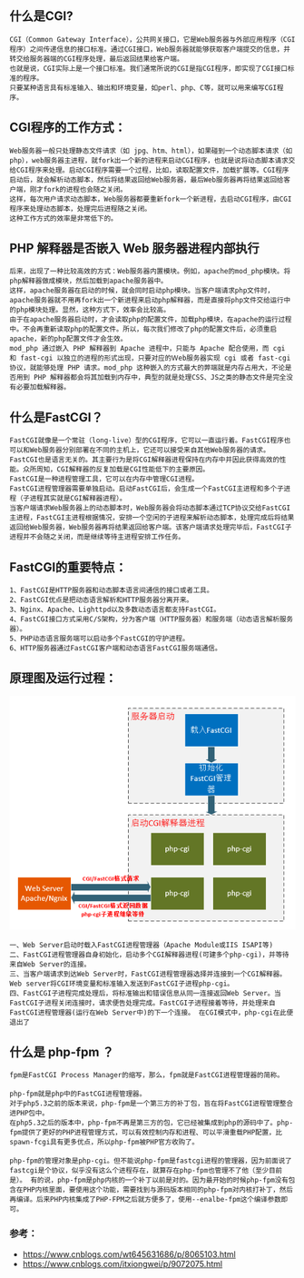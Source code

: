 ## 什么是CGI?

    CGI（Common Gateway Interface），公共网关接口，它是Web服务器与外部应用程序（CGI程序）之间传递信息的接口标准。通过CGI接口，Web服务器就能够获取客户端提交的信息，并转交给服务器端的CGI程序处理，最后返回结果给客户端。
    也就是说，CGI实际上是一个接口标准。我们通常所说的CGI是指CGI程序，即实现了CGI接口标准的程序。
    只要某种语言具有标准输入、输出和环境变量，如perl、php、C等，就可以用来编写CGI程序。

## CGI程序的工作方式：

    Web服务器一般只处理静态文件请求（如 jpg、htm、html），如果碰到一个动态脚本请求（如php），web服务器主进程，就fork出一个新的进程来启动CGI程序，也就是说将动态脚本请求交给CGI程序来处理。启动CGI程序需要一个过程，比如，读取配置文件，加载扩展等。CGI程序启动后，就会解析动态脚本，然后将结果返回给Web服务器，最后Web服务器再将结果返回给客户端，刚才fork的进程也会随之关闭。
    这样，每次用户请求动态脚本，Web服务器都要重新fork一个新进程，去启动CGI程序，由CGI程序来处理动态脚本，处理完后进程随之关闭。
    这种工作方式的效率是非常低下的。

## PHP 解释器是否嵌入 Web 服务器进程内部执行

    后来，出现了一种比较高效的方式：Web服务器内置模块。例如，apache的mod_php模块。将php解释器做成模块，然后加载到apache服务器中。
    这样，apache服务器在启动的时候，就会同时启动php模块。当客户端请求php文件时，apache服务器就不用再fork出一个新进程来启动php解释器，而是直接将php文件交给运行中的php模块处理。显然，这种方式下，效率会比较高。
    由于在apache服务器启动时，才会读取php的配置文件，加载php模块，在apache的运行过程中。不会再重新读取php的配置文件。所以，每次我们修改了php的配置文件后，必须重启apache，新的php配置文件才会生效。
    mod_php 通过嵌入 PHP 解释器到 Apache 进程中，只能与 Apache 配合使用，而 cgi 和 fast-cgi 以独立的进程的形式出现，只要对应的Ｗeb服务器实现 cgi 或者 fast-cgi 协议，就能够处理 PHP 请求。mod_php 这种嵌入的方式最大的弊端就是内存占用大，不论是否用到 PHP 解释器都会将其加载到内存中，典型的就是处理CSS、JS之类的静态文件是完全没有必要加载解释器。

## 什么是FastCGI？

    FastCGI就像是一个常驻（long-live）型的CGI程序，它可以一直运行着。FastCGI程序也可以和Web服务器分别部署在不同的主机上，它还可以接受来自其他Web服务器的请求。
    FastCGI也是语言无关的。其主要行为是将CGI解释器进程保持在内存中并因此获得高效的性能。众所周知，CGI解释器的反复加载是CGI性能低下的主要原因。
    FastCGI是一种进程管理工具，它可以在内存中管理CGI进程。
    FastCGI进程管理器需要单独启动。启动FastCGI后，会生成一个FastCGI主进程和多个子进程（子进程其实就是CGI解释器进程）。
    当客户端请求Web服务器上的动态脚本时，Web服务器会将动态脚本通过TCP协议交给FastCGI主进程，FastCGI主进程根据情况，安排一个空闲的子进程来解析动态脚本，处理完成后将结果返回给Web服务器，Web服务器再将结果返回给客户端。该客户端请求处理完毕后，FastCGI子进程并不会随之关闭，而是继续等待主进程安排工作任务。

## FastCGI的重要特点：

    1、FastCGI是HTTP服务器和动态脚本语言间通信的接口或者工具。
    2、FastCGI优点是把动态语言解析和HTTP服务器分离开来。
    3、Nginx、Apache、Lighttpd以及多数动态语言都支持FastCGI。
    4、FastCGI接口方式采用C/S架构，分为客户端（HTTP服务器）和服务端（动态语言解析服务器）。
    5、PHP动态语言服务端可以启动多个FastCGI的守护进程。
    6、HTTP服务器通过FastCGI客户端和动态语言FastCGI服务端通信。

## 原理图及运行过程：

![运行原理](/media/php_process.png)

    一、Web Server启动时载入FastCGI进程管理器（Apache Module或IIS ISAPI等)
    二、FastCGI进程管理器自身初始化，启动多个CGI解释器进程(可建多个php-cgi)，并等待来自Web Server的连接。
    三、当客户端请求到达Web Server时，FastCGI进程管理器选择并连接到一个CGI解释器。Web server将CGI环境变量和标准输入发送到FastCGI子进程php-cgi。
    四、FastCGI子进程完成处理后，将标准输出和错误信息从同一连接返回Web Server。当FastCGI子进程关闭连接时，请求便告处理完成。FastCGI子进程接着等待，并处理来自FastCGI进程管理器(运行在Web Server中)的下一个连接。 在CGI模式中，php-cgi在此便退出了

## 什么是 php-fpm ？

    fpm是FastCGI Process Manager的缩写，那么，fpm就是FastCGI进程管理器的简称。

    php-fpm就是php中的FastCGI进程管理器。
    对于php5.3之前的版本来说，php-fpm是一个第三方的补丁包，旨在将FastCGI进程管理整合进PHP包中。
    在php5.3之后的版本中，php-fpm不再是第三方的包，它已经被集成到php的源码中了。php-fpm提供了更好的PHP进程管理方式，可以有效控制内存和进程、可以平滑重载PHP配置，比spawn-fcgi具有更多优点，所以php-fpm被PHP官方收购了。

    php-fpm的管理对象是php-cgi。但不能说php-fpm是fastcgi进程的管理器，因为前面说了fastcgi是个协议，似乎没有这么个进程存在，就算存在php-fpm也管理不了他（至少目前是）。 有的说，php-fpm是php内核的一个补丁以前是对的。因为最开始的时候php-fpm没有包含在PHP内核里面，要使用这个功能，需要找到与源码版本相同的php-fpm对内核打补丁，然后再编译。后来PHP内核集成了PHP-FPM之后就方便多了，使用--enalbe-fpm这个编译参数即可。

### 参考：

* <https://www.cnblogs.com/wt645631686/p/8065103.html>
* <https://www.cnblogs.com/itxiongwei/p/9072075.html>